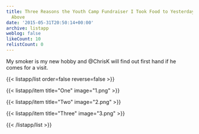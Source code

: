 ```yaml
---
title: Three Reasons the Youth Camp Fundraiser I Took Food to Yesterday Was a Cut
  Above
date: '2015-05-31T20:50:14+00:00'
archive: listapp
weblog: false
likeCount: 10
relistCount: 0
---
```


My smoker is my new hobby and @ChrisK will find out first hand if he comes for a visit.

<!--more-->

{{< listapp/list order=false reverse=false >}}

   {{< listapp/item title="One"
      image="1.png" >}}

   {{< listapp/item title="Two"
      image="2.png" >}}

   {{< listapp/item title="Three"
      image="3.png" >}}

{{< /listapp/list >}}
